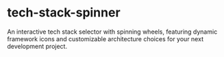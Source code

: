 # tech-stack-spinner
An interactive tech stack selector with spinning wheels, featuring dynamic framework icons and customizable architecture choices for your next development project.

